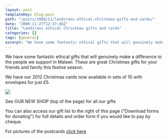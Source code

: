 ```yaml
---
layout: post
templateKey: blog-post
path: "/posts/2009/11/landirani-ethical-christmas-gifts-and-cards/"
date: "2009-11-27T12:37:48Z"
title: "Landirani ethical Christmas gifts and cards"
categories: []
tags: [general]
excerpt: "We have some fantastic ethical gifts that will genuinely make a difference to the people we support..."
---
```


We have some fantastic ethical gifts that will genuinely make a difference to the people we support in Malawi. These are great Christmas gifts for your friends and family this festive season.

We have our 2012 Christmas cards now available in sets of 10 with envelopes for just £5.

![](https://www.landirani.org/image_library/news/full_size/4b15061bcdf10xmas.jpg)

See OUR NEW SHOP (top of the page) for all our gifts

You can also access our gift list to the right of this page ("Download forms for donating") for full details and order form if you would like to pay by cheque.

For pictures of the postcards [click here](../../gallery/postcards)